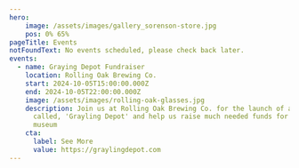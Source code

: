 ```yaml
---
hero: 
    image: /assets/images/gallery_sorenson-store.jpg
    pos: 0% 65%
pageTitle: Events
notFoundText: No events scheduled, please check back later.
events:
  - name: Graying Depot Fundraiser
    location: Rolling Oak Brewing Co.
    start: 2024-10-05T15:00:00.000Z
    end: 2024-10-05T22:00:00.000Z
    image: /assets/images/rolling-oak-glasses.jpg
    description: Join us at Rolling Oak Brewing Co. for the launch of a new beer
      called, 'Grayling Depot' and help us raise much needed funds for the
      museum
    cta:
      label: See More
      value: https://graylingdepot.com
---
```

